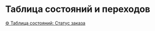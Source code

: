 # Таблица состояний и переходов

[⚙️ Таблица состояний: Статус заказа](../screenshots/4.%20State_Transition_Table.pdf)